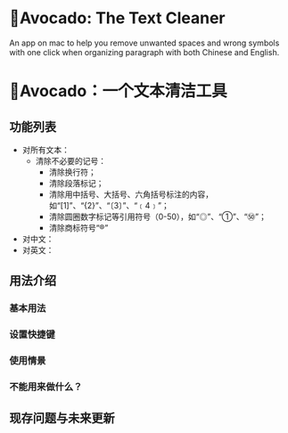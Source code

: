 # 🥑Avocado: The Text Cleaner
An app on mac to help you remove unwanted spaces and wrong symbols with one click when organizing paragraph with both Chinese and English.

# 🥑Avocado：一个文本清洁工具
## 功能列表
- 对所有文本：
  - 清除不必要的记号：
    - 清除换行符；
    - 清除段落标记；
    - 清除用中括号、大括号、六角括号标注的内容，如“[1]”、“{2}”、“〔3〕”、“﹝4﹞”；
    - 清除圆圈数字标记等引用符号（0-50），如“◎”、“①”、“㊿”；
    - 清除商标符号“®”
- 对中文：
- 对英文：

## 用法介绍
### 基本用法
### 设置快捷键
### 使用情景
### 不能用来做什么？
## 现存问题与未来更新

